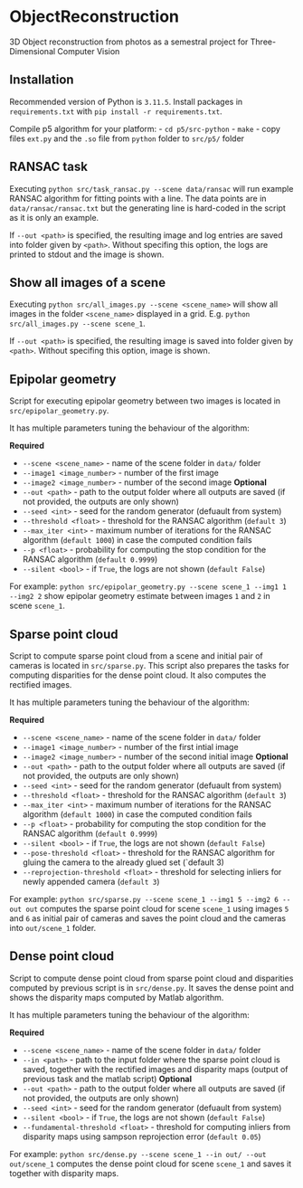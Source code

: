 # ObjectReconstruction
3D Object reconstruction from photos as a semestral project for Three-Dimensional Computer Vision

## Installation

Recommended version of Python is `3.11.5`.
Install packages in `requirements.txt` with `pip install -r requirements.txt`.

Compile p5 algorithm for your platform:
    - `cd p5/src-python`
    - `make`
    - copy files `ext.py` and the `.so` file from `python` folder to `src/p5/` folder

## RANSAC task

Executing `python src/task_ransac.py --scene data/ransac` will run example RANSAC algorithm for fitting points with a line.
The data points are in `data/ransac/ransac.txt` but the generating line is hard-coded in the script as it is only an example.

If `--out <path>` is specified, the resulting image and log entries are saved into folder given by `<path>`.
Without specifing this option, the logs are printed to stdout and the image is shown.

## Show all images of a scene

Executing `python src/all_images.py --scene <scene_name>` will show all images in the folder `<scene_name>` displayed in a grid.
E.g. `python src/all_images.py --scene scene_1`.

If `--out <path>` is specified, the resulting image is saved into folder given by `<path>`.
Without specifing this option, image is shown.

## Epipolar geometry

Script for executing epipolar geometry between two images is located in `src/epipolar_geometry.py`.

It has multiple parameters tuning the behaviour of the algorithm:

**Required**
- `--scene <scene_name>` - name of the scene folder in `data/` folder
- `--image1 <image_number>` - number of the first image
- `--image2 <image_number>` - number of the second image
**Optional**
- `--out <path>` - path to the output folder where all outputs are saved (if not provided, the outputs are only shown)
- `--seed <int>` - seed for the random generator (defuault from system)
- `--threshold <float>` - threshold for the RANSAC algorithm (`default 3`)
- `--max_iter <int>` - maximum number of iterations for the RANSAC algorithm (`default 1000`) in case the computed condition fails
- `--p <float>` - probability for computing the stop condition for the RANSAC algorithm (`default 0.9999`)
- `--silent <bool>` - if `True`, the logs are not shown (`default False`)

For example: `python src/epipolar_geometry.py --scene scene_1 --img1 1 --img2 2` show epipolar geometry estimate between images `1` and `2` in scene `scene_1`.

## Sparse point cloud

Script to compute sparse point cloud from a scene and initial pair of cameras is located in `src/sparse.py`. This script also prepares the tasks for computing disparities for the dense point cloud. It also computes the rectified images.

It has multiple parameters tuning the behaviour of the algorithm:

**Required**
- `--scene <scene_name>` - name of the scene folder in `data/` folder
- `--image1 <image_number>` - number of the first intial image
- `--image2 <image_number>` - number of the second initial image
**Optional**
- `--out <path>` - path to the output folder where all outputs are saved (if not provided, the outputs are only shown)
- `--seed <int>` - seed for the random generator (defuault from system)
- `--threshold <float>` - threshold for the RANSAC algorithm (`default 3`)
- `--max_iter <int>` - maximum number of iterations for the RANSAC algorithm (`default 1000`) in case the computed condition fails
- `--p <float>` - probability for computing the stop condition for the RANSAC algorithm (`default 0.9999`)
- `--silent <bool>` - if `True`, the logs are not shown (`default False`)
- `--pose-threshold <float>` - threshold for the RANSAC algorithm for gluing the camera to the already glued set (`default 3)
- `--reprojection-threshold <float>` - threshold for selecting inliers for newly appended camera (`default 3`)

For example: `python src/sparse.py --scene scene_1 --img1 5 --img2 6 --out out` computes the sparse point cloud for scene `scene_1` using images `5` and `6` as initial pair of cameras and saves the point cloud and the cameras into `out/scene_1` folder.

## Dense point cloud

Script to compute dense point cloud from sparse point cloud and disparities computed by previous script is in `src/dense.py`. It saves the dense point and shows the disparity maps computed by Matlab algorithm.

It has multiple parameters tuning the behaviour of the algorithm:

**Required**
- `--scene <scene_name>` - name of the scene folder in `data/` folder
- `--in <path>` - path to the input folder where the sparse point cloud is saved, together with the rectified images and disparity maps (output of previous task and the matlab script)
**Optional**
- `--out <path>` - path to the output folder where all outputs are saved (if not provided, the outputs are only shown)
- `--seed <int>` - seed for the random generator (defuault from system)
- `--silent <bool>` - if `True`, the logs are not shown (`default False`)
- `--fundamental-threshold <float>` - threshold for computing inliers from disparity maps using sampson reprojection error (`default 0.05`)

For example: `python src/dense.py --scene scene_1 --in out/ --out out/scene_1` computes the dense point cloud for scene `scene_1` and saves it together with disparity maps.
